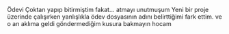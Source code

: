 Ödevi Çoktan yapıp bitirmiştim fakat... atmayı unutmuşum Yeni bir proje üzerinde çalışırken yanlışlıkla ödev dosyasının adını belirttiğimi fark ettim.
ve o an aklıma geldi göndermediğim 
kusura bakmayın hocam
